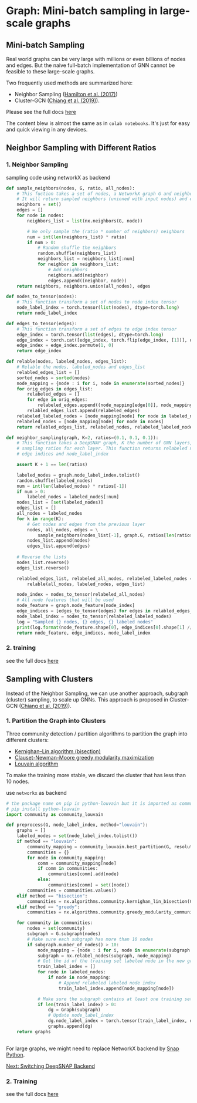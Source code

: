 # Graph: Mini-batch sampling in large-scale graphs


## Mini-batch Sampling

Real world graphs can be very large with millions or even billions of nodes and edges. But the naive full-batch implementation of GNN cannot be feasible to these large-scale graphs. 

Two frequently used methods are summarized here:
- Neighbor Sampling ([Hamilton et al. (2017)](https://arxiv.org/abs/1706.02216)) 
- Cluster-GCN ([Chiang et al. (2019)](https://arxiv.org/abs/1905.07953)).

Please see the full docs [here](https://snap.stanford.edu/deepsnap/notes/colab.html) 

The content blew is almost the same as in `colab notebooks`.  It's just for easy and quick viewing in any devices.

## Neighbor Sampling with Different Ratios

### 1. Neighbor Sampling
sampling code using networkX as backend
```python
def sample_neighbors(nodes, G, ratio, all_nodes):
    # This fuction takes a set of nodes, a NetworkX graph G and neighbor sampling ratio.
    # It will return sampled neighbors (unioned with input nodes) and edges between 
    neighbors = set()
    edges = []
    for node in nodes:
        neighbors_list = list(nx.neighbors(G, node))

        # We only sample the (ratio * number of neighbors) neighbors
        num = int(len(neighbors_list) * ratio)
        if num > 0:
            # Random shuffle the neighbors
            random.shuffle(neighbors_list)
            neighbors_list = neighbors_list[:num]
            for neighbor in neighbors_list:
                # Add neighbors
                neighbors.add(neighbor)
                edges.append((neighbor, node))
    return neighbors, neighbors.union(all_nodes), edges

def nodes_to_tensor(nodes):
    # This function transform a set of nodes to node index tensor
    node_label_index = torch.tensor(list(nodes), dtype=torch.long)
    return node_label_index

def edges_to_tensor(edges):
    # This function transform a set of edges to edge index tensor
    edge_index = torch.tensor(list(edges), dtype=torch.long)
    edge_index = torch.cat([edge_index, torch.flip(edge_index, [1])], dim=0)
    edge_index = edge_index.permute(1, 0)
    return edge_index

def relable(nodes, labeled_nodes, edges_list):
    # Relable the nodes, labeled_nodes and edges_list
    relabled_edges_list = []
    sorted_nodes = sorted(nodes)
    node_mapping = {node : i for i, node in enumerate(sorted_nodes)}
    for orig_edges in edges_list:
        relabeled_edges = []
        for edge in orig_edges:
            relabeled_edges.append((node_mapping[edge[0]], node_mapping[edge[1]]))
        relabled_edges_list.append(relabeled_edges)
    relabeled_labeled_nodes = [node_mapping[node] for node in labeled_nodes]
    relabeled_nodes = [node_mapping[node] for node in nodes]
    return relabled_edges_list, relabeled_nodes, relabeled_labeled_nodes

def neighbor_sampling(graph, K=2, ratios=(0.1, 0.1, 0.1)):
    # This function takes a DeepSNAP graph, K the number of GNN layers, and neighbor 
    # sampling ratios for each layer. This function returns relabeled node feature, 
    # edge indices and node_label_index

    assert K + 1 == len(ratios)

    labeled_nodes = graph.node_label_index.tolist()
    random.shuffle(labeled_nodes)
    num = int(len(labeled_nodes) * ratios[-1])
    if num > 0:
        labeled_nodes = labeled_nodes[:num]
    nodes_list = [set(labeled_nodes)]
    edges_list = []
    all_nodes = labeled_nodes
    for k in range(K):
        # Get nodes and edges from the previous layer
        nodes, all_nodes, edges = \
            sample_neighbors(nodes_list[-1], graph.G, ratios[len(ratios) - k - 2], all_nodes)
        nodes_list.append(nodes)
        edges_list.append(edges)
    
    # Reverse the lists
    nodes_list.reverse()
    edges_list.reverse()

    relabled_edges_list, relabeled_all_nodes, relabeled_labeled_nodes = \
        relable(all_nodes, labeled_nodes, edges_list)

    node_index = nodes_to_tensor(relabeled_all_nodes)
    # All node features that will be used
    node_feature = graph.node_feature[node_index]
    edge_indices = [edges_to_tensor(edges) for edges in relabled_edges_list]
    node_label_index = nodes_to_tensor(relabeled_labeled_nodes)
    log = "Sampled {} nodes, {} edges, {} labeled nodes"
    print(log.format(node_feature.shape[0], edge_indices[0].shape[1] // 2, node_label_index.shape[0]))
    return node_feature, edge_indices, node_label_index

```
### 2. training
see the full docs [here](https://snap.stanford.edu/deepsnap/notes/colab.html) 

## Sampling with Clusters

Instead of the Neighbor Sampling, we can use another approach, subgraph (cluster) sampling, to scale up GNNs. This approach is proposed in Cluster-GCN ([Chiang et al. (2019)](https://arxiv.org/abs/1905.07953)).

### 1. Partition the Graph into Clusters

Three community detection / partition algorithms to partition the graph into different clusters:
* [Kernighan–Lin algorithm (bisection)](https://networkx.org/documentation/stable/reference/algorithms/generated/networkx.algorithms.community.kernighan_lin.kernighan_lin_bisection.html)
* [Clauset-Newman-Moore greedy modularity maximization](https://networkx.org/documentation/stable/reference/algorithms/generated/networkx.algorithms.community.modularity_max.greedy_modularity_communities.html#networkx.algorithms.community.modularity_max.greedy_modularity_communities)
* [Louvain algorithm](https://python-louvain.readthedocs.io/en/latest/api.html)

To make the training more stable, we discard the cluster that has less than 10 nodes.

use `networkx` as backend
```python
# the package name on pip is python-louvain but it is imported as community in python
# pip install python-louvain
import community as community_louvain

def preprocess(G, node_label_index, method="louvain"):
    graphs = []
    labeled_nodes = set(node_label_index.tolist())
    if method == "louvain":
        community_mapping = community_louvain.best_partition(G, resolution=10)
        communities = {}
        for node in community_mapping:
            comm = community_mapping[node]
            if comm in communities:
                communities[comm].add(node)
            else:
                communities[comm] = set([node])
        communities = communities.values()
    elif method == "bisection":
        communities = nx.algorithms.community.kernighan_lin_bisection(G)
    elif method == "greedy":
        communities = nx.algorithms.community.greedy_modularity_communities(G)

    for community in communities:
        nodes = set(community)
        subgraph = G.subgraph(nodes)
        # Make sure each subgraph has more than 10 nodes
        if subgraph.number_of_nodes() > 10:
            node_mapping = {node : i for i, node in enumerate(subgraph.nodes())}
            subgraph = nx.relabel_nodes(subgraph, node_mapping)
            # Get the id of the training set labeled node in the new graph
            train_label_index = []
            for node in labeled_nodes:
                if node in node_mapping:
                    # Append relabeled labeled node index
                    train_label_index.append(node_mapping[node])

            # Make sure the subgraph contains at least one training set labeled node
            if len(train_label_index) > 0:
                dg = Graph(subgraph)
                # Update node_label_index
                dg.node_label_index = torch.tensor(train_label_index, dtype=torch.long)
                graphs.append(dg)
    return graphs
    
```

For large graphs, we might need to replace NetworkX backend by [Snap Python](https://github.com/snap-stanford/snap-python).

[Next: Switching DeepSNAP Backend](https://colab.research.google.com/drive/1HcuCbOtOoNA55ehgymxYUZWEXcb-68i7?usp=sharing)

### 2. Training

see the full docs [here](https://snap.stanford.edu/deepsnap/notes/colab.html) 

